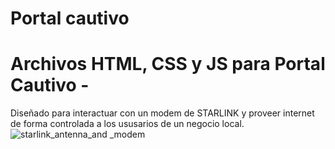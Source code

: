 # Portal cautivo
Archivos HTML, CSS y JS para Portal Cautivo - 
================================================================
Diseñado para interactuar con un modem de STARLINK y proveer internet de forma controlada a los ususarios de un negocio local.
![starlink_antenna_and _modem](https://github.com/user-attachments/assets/d056227d-7614-4dc3-a7be-b2f1dc0a7cf9)
